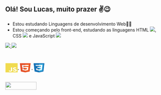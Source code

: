 ## Olá! Sou Lucas, muito prazer  ✌️😉

- Estou estudando Linguagens de desenvolvimento Web👨‍💻
- Estou começando pelo front-end, estudando as linguagens HTML <img src="https://cdn.jsdelivr.net/gh/devicons/devicon@latest/icons/html5/html5-original.svg" height ="20px" margin-top:10px>, CSS <img src="https://cdn.jsdelivr.net/gh/devicons/devicon@latest/icons/css3/css3-original-wordmark.svg" height ="25px" margin-top:10px> e JavaScript <img src="https://cdn.jsdelivr.net/gh/devicons/devicon@latest/icons/javascript/javascript-original.svg" height ="20px" margin-top:10px />
          


 <div>
   <a href="https://github.com/LucasERMachado">
   <img height="180em" src="https://github-readme-stats.vercel.app/api?username=LucasERMachado&show_icons=true&theme=tokyonight&include_all_commits=true&count_private=true"/>
   <img height="180em" src="https://github-readme-stats.vercel.app/api/top-langs/?username=LucasERMachado&layout=compact&langs_count=6&theme=tokyonight"/>
</div>
    
  ## 
  
<div style="display: inline_block"><br>
  <img align="center" alt="Js" height="30" width="40" src="https://raw.githubusercontent.com/devicons/devicon/master/icons/javascript/javascript-plain.svg">
  <img align="center" alt="HTML" height="30" width="40" src="https://raw.githubusercontent.com/devicons/devicon/master/icons/html5/html5-original.svg">
  <img align="center" alt="CSS" height="30" width="40" src="https://raw.githubusercontent.com/devicons/devicon/master/icons/css3/css3-original.svg">
</div>

##

<div> 
 <a href ="mailto: lucasemachado.oficial@gmail.com"><img allign = "center" height = "25" width = "100" src="https://img.shields.io/badge/Gmail-D14836?style=for-the-badge&logo=gmail&logoColor=white" ></a>
</div>
    

 
